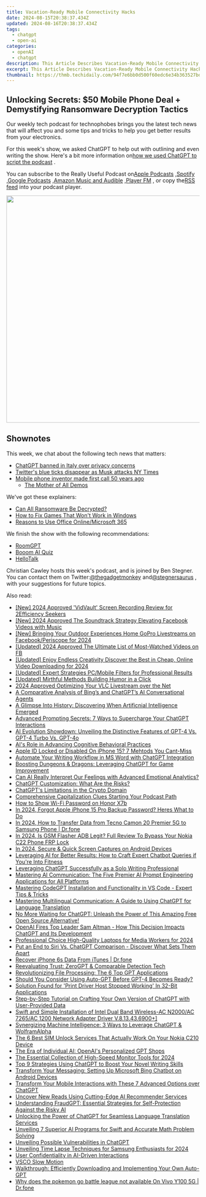 ```yaml
---
title: Vacation-Ready Mobile Connectivity Hacks
date: 2024-08-15T20:38:37.434Z
updated: 2024-08-16T20:38:37.434Z
tags:
  - chatgpt
  - open-ai
categories:
  - openAI
  - chatgpt
description: This Article Describes Vacation-Ready Mobile Connectivity Hacks
excerpt: This Article Describes Vacation-Ready Mobile Connectivity Hacks
thumbnail: https://thmb.techidaily.com/94f7e6bb0d500f60edc6e34b363527bd47bbfffa481cdc60b824492075830e06.jpg
---
```


## Unlocking Secrets: $50 Mobile Phone Deal + Demystifying Ransomware Decryption Tactics

 Our weekly tech podcast for technophobes brings you the latest tech news that will affect you and some tips and tricks to help you get better results from your electronics.

 For this week's show, we asked ChatGPT to help out with outlining and even writing the show. Here's a bit more information on[how we used ChatGPT to script the podcast](https://www.makeuseof.com/i-used-chatgpt-to-script-a-podcast-heres-what-happened/) .

 You can subscribe to the Really Useful Podcast on[Apple Podcasts](https://podcasts.apple.com/gb/podcast/the-really-useful-podcast/id1437847131?mt=2) ,[Spotify](https://open.spotify.com/show/283gDxLd6OTNEpRq6tN7ha) ,[Google Podcasts](https://www.google.com/podcasts?feed=aHR0cHM6Ly9hbmNob3IuZm0vcy8zMWJlNDcwL3BvZGNhc3QvcnNz) ,[Amazon Music and Audible](https://music.amazon.co.uk/podcasts/20ab73d4-5da2-46c7-a17f-dc6eb39bdb48/The-Really-Useful-Podcast) ,[Player FM](https://player.fm/series/the-really-useful-podcast-2491856) , or copy the[RSS feed](https://feeds.transistor.fm/the-really-useful-podcast) into your podcast player.

<!-- affiliate ads begin -->
<a href="https://mushroom-supplies.sjv.io/c/5597632/1692242/18134" target="_top" id="1692242"><img src="//a.impactradius-go.com/display-ad/18134-1692242" border="0" alt="" width="834" height="592"/></a><img height="0" width="0" src="https://imp.pxf.io/i/5597632/1692242/18134" style="position:absolute;visibility:hidden;" border="0" />
<!-- affiliate ads end -->
## Shownotes

This week, we chat about the following tech news that matters:

* [ChatGPT banned in Italy over privacy concerns](https://www.bbc.co.uk/news/technology-65139406)
* [Twitter's blue ticks disappear as Musk attacks NY Times](https://www.bbc.co.uk/news/technology-65156216)
* [Mobile phone inventor made first call 50 years ago](https://www.bbc.co.uk/news/technology-65112048)  
  * [The Mother of All Demos](https://www.youtube.com/watch?v=B6rKUf9DWRI)

We've got these explainers:

* [Can All Ransomware Be Decrypted?](https://www.makeuseof.com/can-all-ransomware-be-decrypted/)
* [How to Fix Games That Won't Work in Windows](https://www.makeuseof.com/fix-games-not-working-windows/)
* [Reasons to Use Office Online/Microsoft 365](https://www.makeuseof.com/tag/dont-pay-word-5-reasons-use-office-online/)

We finish the show with the following recommendations:

* [RoomGPT](http://https://www.roomgpt.io/)
* [Booom AI Quiz](https://booom.ai/)
* [HelloTalk](https://www.hellotalk.com/?lang=en)

 Christian Cawley hosts this week's podcast, and is joined by Ben Stegner. You can contact them on Twitter:[@thegadgetmonkey](https://twitter.com/thegadgetmonkey) and[@stegnersaurus](https://twitter.com/stegnersaurus) , with your suggestions for future topics.


<ins class="adsbygoogle"
     style="display:block"
     data-ad-format="autorelaxed"
     data-ad-client="ca-pub-7571918770474297"
     data-ad-slot="1223367746"></ins>



<ins class="adsbygoogle"
     style="display:block"
     data-ad-client="ca-pub-7571918770474297"
     data-ad-slot="8358498916"
     data-ad-format="auto"
     data-full-width-responsive="true"></ins>

<span class="atpl-alsoreadstyle">Also read:</span>
<div><ul>
<li><a href="https://screen-recording.techidaily.com/new-2024-approved-vidvault-screen-recording-review-for-2efficiency-seekers/"><u>[New] 2024 Approved  'VidVault'  Screen Recording Review for 2Efficiency Seekers</u></a></li>
<li><a href="https://facebook-videos.techidaily.com/new-2024-approved-the-soundtrack-strategy-elevating-facebook-videos-with-music/"><u>[New] 2024 Approved  The Soundtrack Strategy  Elevating Facebook Videos with Music</u></a></li>
<li><a href="https://facebook-clips.techidaily.com/new-bringing-your-outdoor-experiences-home-gopro-livestreams-on-facebookperiscope-for-2024/"><u>[New] Bringing Your Outdoor Experiences Home  GoPro Livestreams on Facebook/Periscope for 2024</u></a></li>
<li><a href="https://facebook-video-content.techidaily.com/updated-2024-approved-the-ultimate-list-of-most-watched-videos-on-fb/"><u>[Updated] 2024 Approved  The Ultimate List of Most-Watched Videos on FB</u></a></li>
<li><a href="https://facebook-video-share.techidaily.com/updated-enjoy-endless-creativity-discover-the-best-in-cheap-online-video-downloading-for-2024/"><u>[Updated] Enjoy Endless Creativity  Discover the Best in Cheap, Online Video Downloading for 2024</u></a></li>
<li><a href="https://some-knowledge.techidaily.com/updated-expert-strategies-pcmobile-filters-for-professional-results/"><u>[Updated] Expert Strategies  PC/Mobile Filters for Professional Results</u></a></li>
<li><a href="https://extra-approaches.techidaily.com/updated-mirthful-methods-building-humor-in-a-click/"><u>[Updated] Mirthful Methods  Building Humor in a Click</u></a></li>
<li><a href="https://extra-approaches.techidaily.com/2024-approved-optimizing-your-vlc-livestream-over-the-net/"><u>2024 Approved  Optimizing Your VLC Livestream over the Net</u></a></li>
<li><a href="https://tech-hub.techidaily.com/a-comparative-analysis-of-bings-and-chatgpts-ai-conversational-agents/"><u>A Comparative Analysis of Bing’s and ChatGPT’s AI Conversational Agents</u></a></li>
<li><a href="https://tech-hub.techidaily.com/a-glimpse-into-history-discovering-when-artificnial-intelligence-emerged/"><u>A Glimpse Into History: Discovering When Artificnial Intelligence Emerged</u></a></li>
<li><a href="https://tech-hub.techidaily.com/advanced-prompting-secrets-7-ways-to-supercharge-your-chatgpt-interactions/"><u>Advanced Prompting Secrets: 7 Ways to Supercharge Your ChatGPT Interactions</u></a></li>
<li><a href="https://tech-hub.techidaily.com/ai-evolution-showdown-unveiling-the-distinctive-features-of-gpt-4-vs-gpt-4-turbo-vs-gpt-4o/"><u>AI Evolution Showdown: Unveiling the Distinctive Features of GPT-4 Vs. GPT-4 Turbo Vs. GPT-4o</u></a></li>
<li><a href="https://tech-hub.techidaily.com/ais-role-in-advancing-cognitive-behavioral-practices/"><u>AI's Role in Advancing Cognitive Behavioral Practices</u></a></li>
<li><a href="https://apple-account.techidaily.com/apple-id-locked-or-disabled-on-iphone-15-7-mehtods-you-cant-miss-by-drfone-ios/"><u>Apple ID Locked or Disabled On iPhone 15? 7 Mehtods You Cant-Miss</u></a></li>
<li><a href="https://tech-hub.techidaily.com/automate-your-writing-workflow-in-ms-word-with-chatgpt-integration/"><u>Automate Your Writing Workflow in MS Word with ChatGPT Integration</u></a></li>
<li><a href="https://tech-hub.techidaily.com/boosting-dungeons-and-dragons-leveraging-chatgpt-for-game-improvement/"><u>Boosting Dungeons & Dragons: Leveraging ChatGPT for Game Improvement</u></a></li>
<li><a href="https://tech-hub.techidaily.com/can-ai-really-interpret-our-feelings-with-advanced-emotional-analytics/"><u>Can AI Really Interpret Our Feelings with Advanced Emotional Analytics?</u></a></li>
<li><a href="https://tech-hub.techidaily.com/chatgpt-customization-what-are-the-risks/"><u>ChatGPT Customization: What Are the Risks?</u></a></li>
<li><a href="https://tech-hub.techidaily.com/chatgpts-limitations-in-the-crypto-domain/"><u>ChatGPT's Limitations in the Crypto Domain</u></a></li>
<li><a href="https://extra-hints.techidaily.com/comprehensive-capitalization-clues-starting-your-podcast-path/"><u>Comprehensive Capitalization Clues  Starting Your Podcast Path</u></a></li>
<li><a href="https://unlock-android.techidaily.com/how-to-show-wi-fi-password-on-honor-x7b-by-drfone-android/"><u>How to Show Wi-Fi Password on Honor X7b</u></a></li>
<li><a href="https://ios-unlock.techidaily.com/in-2024-forgot-apple-iphone-15-pro-backup-password-heres-what-to-do-by-drfone-ios/"><u>In 2024, Forgot Apple iPhone 15 Pro Backup Password? Heres What to Do</u></a></li>
<li><a href="https://android-transfer.techidaily.com/in-2024-how-to-transfer-data-from-tecno-camon-20-premier-5g-to-samsung-phone-drfone-by-drfone-transfer-from-android-transfer-from-android/"><u>In 2024, How to Transfer Data from Tecno Camon 20 Premier 5G to Samsung Phone | Dr.fone</u></a></li>
<li><a href="https://android-frp.techidaily.com/in-2024-is-gsm-flasher-adb-legit-full-review-to-bypass-your-nokia-c22-phone-frp-lock-by-drfone-android/"><u>In 2024, Is GSM Flasher ADB Legit? Full Review To Bypass Your Nokia C22 Phone FRP Lock</u></a></li>
<li><a href="https://on-screen-recording.techidaily.com/in-2024-secure-and-quick-screen-captures-on-android-devices/"><u>In 2024, Secure & Quick Screen Captures on Android Devices</u></a></li>
<li><a href="https://tech-hub.techidaily.com/leveraging-ai-for-better-results-how-to-craft-expert-chatbot-queries-if-youre-into-fitness/"><u>Leveraging AI for Better Results: How to Craft Expert Chatbot Queries if You're Into Fitness</u></a></li>
<li><a href="https://tech-hub.techidaily.com/leveraging-chatgpt-successfully-as-a-solo-writing-professional/"><u>Leveraging ChatGPT Successfully as a Solo Writing Professional</u></a></li>
<li><a href="https://tech-hub.techidaily.com/mastering-ai-communication-the-five-premier-ai-prompt-engineering-applications-for-all-platforms/"><u>Mastering AI Communication: The Five Premier AI Prompt Engineering Applications for All Platforms</u></a></li>
<li><a href="https://tech-hub.techidaily.com/mastering-codegpt-installation-and-functionality-in-vs-code-expert-tips-and-tricks/"><u>Mastering CodeGPT Installation and Functionality in VS Code - Expert Tips & Tricks</u></a></li>
<li><a href="https://tech-hub.techidaily.com/mastering-multilingual-communication-a-guide-to-using-chatgpt-for-language-translation/"><u>Mastering Multilingual Communication: A Guide to Using ChatGPT for Language Translation</u></a></li>
<li><a href="https://tech-hub.techidaily.com/1721991999681-no-more-waiting-for-chatgpt-unleash-the-power-of-this-amazing-free-open-source-alternative/"><u>No More Waiting for ChatGPT: Unleash the Power of This Amazing Free Open Source Alternative!</u></a></li>
<li><a href="https://tech-hub.techidaily.com/openai-fires-top-leader-sam-altman-how-this-decision-impacts-chatgpt-and-its-development/"><u>OpenAI Fires Top Leader Sam Altman - How This Decision Impacts ChatGPT and Its Development</u></a></li>
<li><a href="https://facebook-record-videos.techidaily.com/professional-choice-high-quality-laptops-for-media-workers-for-2024/"><u>Professional Choice  High-Quality Laptops for Media Workers for 2024</u></a></li>
<li><a href="https://tech-hub.techidaily.com/put-an-end-to-siri-vs-chatgpt-comparison-discover-what-sets-them-apart/"><u>Put an End to Siri Vs. ChatGPT Comparison - Discover What Sets Them Apart</u></a></li>
<li><a href="https://review-topics.techidaily.com/recover-iphone-6s-data-from-itunes-drfone-by-drfone-ios-data-recovery-ios-data-recovery/"><u>Recover iPhone 6s Data From iTunes | Dr.fone</u></a></li>
<li><a href="https://tech-hub.techidaily.com/reevaluating-trust-zerogpt-and-comparable-detection-tech/"><u>Reevaluating Trust: ZeroGPT & Comparable Detection Tech</u></a></li>
<li><a href="https://tech-hub.techidaily.com/revolutionizing-file-processing-the-6-top-gpt-applications/"><u>Revolutionizing File Processing: The 6 Top GPT Applications</u></a></li>
<li><a href="https://tech-hub.techidaily.com/should-you-consider-using-auto-gpt-before-gpt-4-becomes-ready/"><u>Should You Consider Using Auto-GPT Before GPT-4 Becomes Ready?</u></a></li>
<li><a href="https://common-error.techidaily.com/solution-found-for-print-driver-host-stopped-working-in-32-bit-applications/"><u>Solution Found for 'Print Driver Host Stopped Working' In 32-Bit Applications</u></a></li>
<li><a href="https://tech-hub.techidaily.com/step-by-step-tutorial-on-crafting-your-own-version-of-chatgpt-with-user-provided-data/"><u>Step-by-Step Tutorial on Crafting Your Own Version of ChatGPT with User-Provided Data</u></a></li>
<li><a href="https://hardware-updates.techidaily.com/swift-and-simple-installation-of-intel-dual-band-wireless-ac-n2000ac-7265ac-1200-network-adapter-driver-v813436900plus/"><u>Swift and Simple Installation of Intel Dual Band Wireless-AC N2000/AC 7265/AC 1200 Network Adapter Driver V.8.13.43.6900+]</u></a></li>
<li><a href="https://tech-hub.techidaily.com/synergizing-machine-intelligence-3-ways-to-leverage-chatgpt-and-wolframalpha/"><u>Synergizing Machine Intelligence: 3 Ways to Leverage ChatGPT & WolframAlpha</u></a></li>
<li><a href="https://sim-unlock.techidaily.com/the-6-best-sim-unlock-services-that-actually-work-on-your-nokia-c210-device-by-drfone-android/"><u>The 6 Best SIM Unlock Services That Actually Work On Your Nokia C210 Device</u></a></li>
<li><a href="https://tech-hub.techidaily.com/the-era-of-individual-ai-openais-personalized-gpt-shops/"><u>The Era of Individual AI: OpenAI's Personalized GPT Shops</u></a></li>
<li><a href="https://some-guidance.techidaily.com/the-essential-collection-of-high-speed-monitor-tools-for-2024/"><u>The Essential Collection of High-Speed Monitor Tools for 2024</u></a></li>
<li><a href="https://tech-hub.techidaily.com/top-9-strategies-using-chatgpt-to-boost-your-novel-writing-skills/"><u>Top 9 Strategies Using ChatGPT to Boost Your Novel Writing Skills</u></a></li>
<li><a href="https://tech-hub.techidaily.com/transform-your-messaging-setting-up-microsoft-bing-chatbot-on-android-devices/"><u>Transform Your Messaging: Setting Up Microsoft Bing Chatbot on Android Devices</u></a></li>
<li><a href="https://tech-hub.techidaily.com/transform-your-mobile-interactions-with-these-7-advanced-options-over-chatgpt/"><u>Transform Your Mobile Interactions with These 7 Advanced Options over ChatGPT</u></a></li>
<li><a href="https://tech-hub.techidaily.com/uncover-new-reads-using-cutting-edge-ai-recommender-services/"><u>Uncover New Reads Using Cutting-Edge AI Recommender Services</u></a></li>
<li><a href="https://tech-hub.techidaily.com/understanding-fraudgpt-essential-strategies-for-self-protection-against-the-risky-ai/"><u>Understanding FraudGPT: Essential Strategies for Self-Protection Against the Risky AI</u></a></li>
<li><a href="https://tech-hub.techidaily.com/unlocking-the-power-of-chatgpt-for-seamless-language-translation-services/"><u>Unlocking the Power of ChatGPT for Seamless Language Translation Services</u></a></li>
<li><a href="https://tech-hub.techidaily.com/unveiling-7-superior-ai-programs-for-swift-and-accurate-math-problem-solving/"><u>Unveiling 7 Superior AI Programs for Swift and Accurate Math Problem Solving</u></a></li>
<li><a href="https://tech-hub.techidaily.com/unveiling-possible-vulnerabilities-in-chatgpt/"><u>Unveiling Possible Vulnerabilities in ChatGPT</u></a></li>
<li><a href="https://some-approaches.techidaily.com/unveiling-time-lapse-techniques-for-samsung-enthusiasts-for-2024/"><u>Unveiling Time Lapse Techniques for Samsung Enthusiasts for 2024</u></a></li>
<li><a href="https://tech-hub.techidaily.com/user-confidentiality-in-ai-driven-interactions/"><u>User Confidentiality in AI-Driven Interactions</u></a></li>
<li><a href="https://ai-editing-video.techidaily.com/vsco-slow-motion/"><u>VSCO Slow Motion</u></a></li>
<li><a href="https://tech-hub.techidaily.com/walkthrough-efficiently-downloading-and-implementing-your-own-auto-gpt/"><u>Walkthrough: Efficiently Downloading and Implementing Your Own Auto-GPT</u></a></li>
<li><a href="https://change-location.techidaily.com/why-does-the-pokemon-go-battle-league-not-available-on-vivo-y100-5g-drfone-by-drfone-virtual-android/"><u>Why does the pokemon go battle league not available On Vivo Y100 5G | Dr.fone</u></a></li>
</ul></div>
